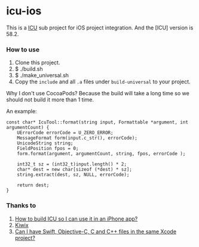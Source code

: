 # icu-ios
This is a [ICU](http://site.icu-project.org/) sub project for iOS project integration. And the [ICU] version is 58.2.

### How to use
1. Clone this project.
2. $ ./build.sh
3. $ ./make_universal.sh
4. Copy the `include` and all `.a` files under `build-universal` to your project.

Why I don't use CocoaPods? Because the build will take a long time so we should not build it more than 1 time.

An example:

    const char* IcuTool::format(string input, Formattable *argument, int argumentCount) {
        UErrorCode errorCode = U_ZERO_ERROR;
        MessageFormat form(input.c_str(), errorCode);
        UnicodeString string;
        FieldPosition fpos = 0;
        form.format(argument, argumentCount, string, fpos, errorCode );
    
        int32_t sz = (int32_t)input.length() * 2;
        char* dest = new char[sizeof (*dest) * sz];
        string.extract(dest, sz, NULL, errorCode);
    
        return dest;
    }

### Thanks to
1. [How to build ICU so I can use it in an iPhone app?](http://stackoverflow.com/questions/8126233/how-to-build-icu-so-i-can-use-it-in-an-iphone-app)
2. [Kiwix](https://sourceforge.net/p/kiwix/kiwix/ci/06a326ba5b9b1514c17797c2c8113eb3dd28e792/tree/ios/)
3. [Can I have Swift, Objective-C, C and C++ files in the same Xcode project?](http://stackoverflow.com/questions/32541268/can-i-have-swift-objective-c-c-and-c-files-in-the-same-xcode-project/32546879#32546879)
